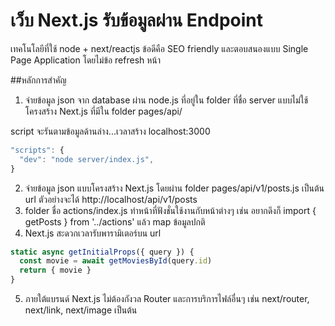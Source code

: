 # เว็บ Next.js รับข้อมูลผ่าน Endpoint 
 เทคโนโลยีที่ใช้ node + next/reactjs ข้อดีคือ SEO friendly และตอบสนองแบบ Single Page Application โดยไม่ข้อ refresh หน้า

##หลักการสำคัญ
1. จ่ายข้อมูล json จาก database ผ่าน node.js ที่อยู่ใน folder ที่ชื่อ server แบบไม่ใช้โครงสร้าง Next.js ที่มีใน folder pages/api/

script จะรันตามข้อมูลด้านล่าง...เวลาสร้าง localhost:3000

```javascript
"scripts": {
  "dev": "node server/index.js",
}
```
2. จ่ายข้อมูล json แบบโครงสร้าง Next.js โดยผ่าน folder pages/api/v1/posts.js เป็นต้น url ตัวอย่างจะได้ http://localhost/api/v1/posts
3. folder ชื่อ actions/index.js ทำหน้าที่ฟังชั่นใช้งานกับหน้าต่างๆ เช่น อยากดึงก็ import { getPosts } from '../actions' แล้ว map ข้อมูลปกติ
4. Next.js สะดวกเวลารับพารามิเตอร์บน url  

```javascript
static async getInitialProps({ query }) {
  const movie = await getMoviesById(query.id)
  return { movie }
}
```
5. ภายใต้แบรนด์ Next.js ไม่ต้องกังวล Router และการบริการไฟล์อื่นๆ เช่น next/router, next/link, next/image เป็นต้น 
